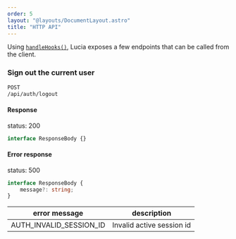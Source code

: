 ```yaml
---
order: 5
layout: "@layouts/DocumentLayout.astro"
title: "HTTP API"
---
```


Using [`handleHooks()`](/reference/api/server-api#handlehooks), Lucia exposes a few endpoints that can be called from the client.

### Sign out the current user

```bash
POST
/api/auth/logout
```

#### Response

status: 200

```ts
interface ResponseBody {}
```

#### Error response

status: 500

```ts
interface ResponseBody {
	message?: string;
}
```

| error message           | description               |
| ----------------------- | ------------------------- |
| AUTH_INVALID_SESSION_ID | Invalid active session id |
